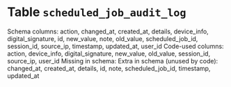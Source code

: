 ﻿# Table `scheduled_job_audit_log`
Schema columns: action, changed_at, created_at, details, device_info, digital_signature, id, new_value, note, old_value, scheduled_job_id, session_id, source_ip, timestamp, updated_at, user_id
Code-used columns: action, device_info, digital_signature, new_value, old_value, session_id, source_ip, user_id
Missing in schema: 
Extra in schema (unused by code): changed_at, created_at, details, id, note, scheduled_job_id, timestamp, updated_at
